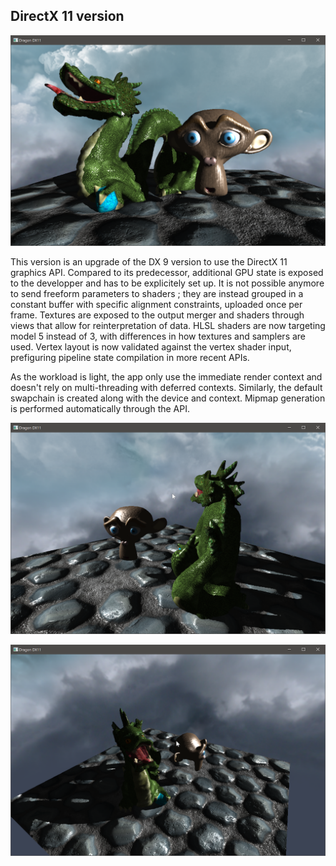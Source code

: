 ## DirectX 11 version

![](images/dx11-1.png)

This version is an upgrade of the DX 9 version to use the DirectX 11 graphics API. Compared to its predecessor, additional GPU state is exposed to the developper and has to be explicitely set up. It is not possible anymore to send freeform parameters to shaders ; they are instead grouped in a constant buffer with specific alignment constraints, uploaded once per frame. Textures are exposed to the output merger and shaders through views that allow for reinterpretation of data. HLSL shaders are now targeting model 5 instead of 3, with differences in how textures and samplers are used. Vertex layout is now validated against the vertex shader input, prefiguring pipeline state compilation in more recent APIs.

As the workload is light, the app only use the immediate render context and doesn't rely on multi-threading with deferred contexts. Similarly, the default swapchain is created along with the device and context. Mipmap generation is performed automatically through the API.

![](images/dx11-2.png)

![](images/dx11-3.png)


